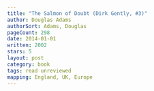 ```yaml
---
title: "The Salmon of Doubt (Dirk Gently, #3)"
author: Douglas Adams
authorSort: Adams, Douglas
pageCount: 298
date: 2014-01-01
written: 2002
stars: 5
layout: post
category: book
tags: read unreviewed
mapping: England, UK, Europe
---
```


